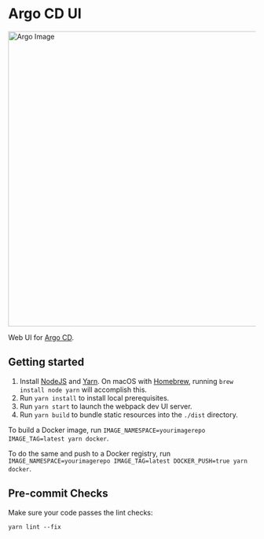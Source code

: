 # Argo CD UI

<img src="https://github.com/newrelic-forks/argo-cd/blob/master/ui/src/assets/images/argo.png?raw=true" alt="Argo Image" width="600" />

Web UI for [Argo CD](https://github.com/newrelic-forks/argo-cd).


## Getting started

  1. Install [NodeJS](https://nodejs.org/en/download/) and [Yarn](https://yarnpkg.com).  On macOS with [Homebrew](https://brew.sh/), running `brew install node yarn` will accomplish this.
  2. Run `yarn install` to install local prerequisites.
  3. Run `yarn start` to launch the webpack dev UI server.
  4. Run `yarn build` to bundle static resources into the `./dist` directory.

To build a Docker image, run `IMAGE_NAMESPACE=yourimagerepo IMAGE_TAG=latest yarn docker`.

To do the same and push to a Docker registry, run `IMAGE_NAMESPACE=yourimagerepo IMAGE_TAG=latest DOCKER_PUSH=true yarn docker`.

## Pre-commit Checks

Make sure your code passes the lint checks:

```
yarn lint --fix
```
